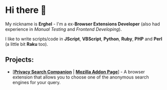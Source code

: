 # Hi there 👋

My nickname is **Erghel** - I'm a ex-**Browser Extensions Developer** (also had experience in _Manual Testing_ and _Frontend Developing_). 

I like to write scripts/code in **JScript**, **VBScript**, **Python**, **Ruby**, **PHP** and **Perl** (a little bit **Raku** too).

## Projects:
- [[**Privacy Search Companion**](https://github.com/Erghel/Privacy-Search-Companion) | [**Mozilla Addon Page**](https://addons.mozilla.org/en-US/firefox/addon/privacy-companion/)] - A browser extension that allows you to choose one of the anonymous search engines for your query.
   
